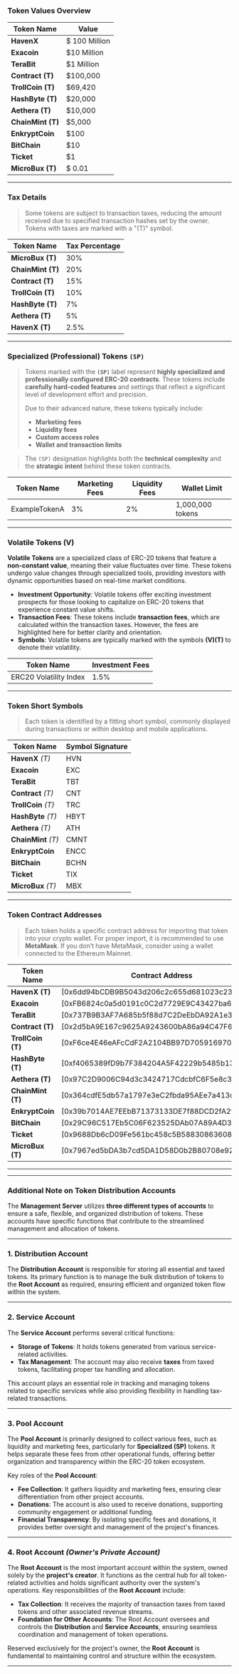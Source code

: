 ### Token Values Overview

| **Token Name**       | **Value**         |
|----------------------|-------------------|
| **HavenX**            | $ 100 Million     |
| **Exacoin**           | $10 Million       |
| **TeraBit**           | $1 Million        |
| **Contract (T)**      | $100,000          |
| **TrollCoin (T)**     | $69,420           |
| **HashByte (T)**      | $20,000           |
| **Aethera (T)**       | $10,000           |
| **ChainMint (T)**     | $5,000            |
| **EnkryptCoin**       | $100              |
| **BitChain**          | $10               |
| **Ticket**            | $1                |
| **MicroBux (T)**      | $ 0.01            |

---

### Tax Details

> Some tokens are subject to transaction taxes, reducing the amount received due to specified transaction hashes set by the owner. Tokens with taxes are marked with a "(T)" symbol.

| **Token Name**       | **Tax Percentage** |
|----------------------|--------------------|
| **MicroBux (T)**      | 30%                |
| **ChainMint (T)**     | 20%                |
| **Contract (T)**      | 15%                |
| **TrollCoin (T)**     | 10%                |
| **HashByte (T)**      | 7%                 |
| **Aethera (T)**       | 5%                 |
| **HavenX (T)**        | 2.5%               |

---

### Specialized (Professional) Tokens `(SP)`

> Tokens marked with the **`(SP)`** label represent **highly specialized and professionally configured ERC-20 contracts**. These tokens include **carefully hard-coded features** and settings that reflect a significant level of development effort and precision.  
>  
> Due to their advanced nature, these tokens typically include:
> - **Marketing fees**
> - **Liquidity fees**
> - **Custom access roles**
> - **Wallet and transaction limits**

> The `(SP)` designation highlights both the **technical complexity** and the **strategic intent** behind these token contracts.

| Token Name       | Marketing Fees | Liquidity Fees | Wallet Limit     |
|------------------|----------------|----------------|------------------|
| ExampleTokenA    | 3%             | 2%             | 1,000,000 tokens |

---

### Volatile Tokens (V)

**Volatile Tokens** are a specialized class of ERC-20 tokens that feature a **non-constant value**, meaning their value fluctuates over time. These tokens undergo value changes through specialized tools, providing investors with dynamic opportunities based on real-time market conditions.

- **Investment Opportunity**: Volatile tokens offer exciting investment prospects for those looking to capitalize on ERC-20 tokens that experience constant value shifts.
- **Transaction Fees**: These tokens include **transaction fees**, which are calculated within the transaction taxes. However, the fees are highlighted here for better clarity and orientation.
- **Symbols**: Volatile tokens are typically marked with the symbols **(V)(T)** to denote their volatility.

| **Token Name**    | **Investment Fees** |  
|-------------------|---------------------|  
| ERC20 Volatility Index | 1.5%                  |

---

### Token Short Symbols
> Each token is identified by a fitting short symbol, commonly displayed during transactions or within desktop and mobile applications.

| **Token Name**         | **Symbol Signature** |
|------------------------|----------------------|
| **HavenX** _(T)_        | HVN                  |
| **Exacoin**             | EXC                  |
| **TeraBit**             | TBT                  |
| **Contract** _(T)_      | CNT                  |
| **TrollCoin** _(T)_     | TRC                  |
| **HashByte** _(T)_      | HBYT                 |
| **Aethera** _(T)_       | ATH                  |
| **ChainMint** _(T)_     | CMNT                 |
| **EnkryptCoin**         | ENCC                 |
| **BitChain**            | BCHN                 |
| **Ticket**              | TIX                  |
| **MicroBux** _(T)_      | MBX                  |

---

### Token Contract Addresses

> Each token holds a specific contract address for importing that token into your crypto wallet. For proper import, it is recommended to use **MetaMask**. If you don’t have MetaMask, consider using a wallet connected to the Ethereum Mainnet.

| **Token Name**       | **Contract Address** |
|----------------------|----------------------|
| **HavenX (T)**        | [0x6dd94bCDB9B5043d206c2c655d681023c23bBf44]     |
| **Exacoin**           | [0xFB6824c0a5d0191c0C2d7729E9C43427ba67632a]     |
| **TeraBit**           | [0x737B9B3AF7A685b5f88d7C2DeEbDA92A1e3516F2]     |
| **Contract (T)**      | [0x2d5bA9E167c9625A9243600bA86a94C47F6a35d6]     |
| **TrollCoin (T)**     | [0xF6ce4E46eAFcCdF2A2104BB97D705916970e2210]     |
| **HashByte (T)**      | [0xf4065389fD9b7F384204A5F42229b5485b1343de]     |
| **Aethera (T)**       | [0x97C2D9006C94d3c3424717CdcbfC6F5e8c30bC4c]     |
| **ChainMint (T)**     | [0x364cdfE5db57a1797e3eC2fbda95AEe7a413d443]     |
| **EnkryptCoin**       | [0x39b7014AE7EEbB71373133DE7f88DCD2fA2f72D9]     |
| **BitChain**          | [0x29C96C517Eb5C06F623525DAb07A89A4D3613720]     |
| **Ticket**            | [0x9688Db6cD09Fe561bc458c5B588308636086c21b]     |
| **MicroBux (T)**      | [0x7967ed5bDA3b7cd5DA1D58D0b2B80708e9240466]     |


---
---

### **Additional Note on Token Distribution Accounts**


The **Management Server** utilizes **three different types of accounts** to ensure a safe, flexible, and organized distribution of tokens. These accounts have specific functions that contribute to the streamlined management and allocation of tokens.

---

### 1. **Distribution Account**  
The **Distribution Account** is responsible for storing all essential and taxed tokens. Its primary function is to manage the bulk distribution of tokens to the **Root Account** as required, ensuring efficient and organized token flow within the system.

---

### 2. **Service Account**  
The **Service Account** performs several critical functions:
- **Storage of Tokens**: It holds tokens generated from various service-related activities.
- **Tax Management**: The account may also receive **taxes** from taxed tokens, facilitating proper tax handling and allocation.

This account plays an essential role in tracking and managing tokens related to specific services while also providing flexibility in handling tax-related transactions.

---

### 3. **Pool Account**  
The **Pool Account** is primarily designed to collect various fees, such as liquidity and marketing fees, particularly for **Specialized (SP)** tokens. It helps separate these fees from other operational funds, offering better organization and transparency within the ERC-20 token ecosystem. 

Key roles of the **Pool Account**:
- **Fee Collection**: It gathers liquidity and marketing fees, ensuring clear differentiation from other project accounts.
- **Donations**: The account is also used to receive donations, supporting community engagement or additional funding.
- **Financial Transparency**: By isolating specific fees and donations, it provides better oversight and management of the project's finances.

---

### 4. **Root Account** *(Owner's Private Account)*  
The **Root Account** is the most important account within the system, owned solely by the **project's creator**. It functions as the central hub for all token-related activities and holds significant authority over the system's operations. Key responsibilities of the **Root Account** include:
- **Tax Collection**: It receives the majority of transaction taxes from taxed tokens and other associated revenue streams.
- **Foundation for Other Accounts**: The Root Account oversees and controls the **Distribution** and **Service Accounts**, ensuring seamless coordination and management of token operations.

Reserved exclusively for the project's owner, the **Root Account** is fundamental to maintaining control and structure within the ecosystem.

---